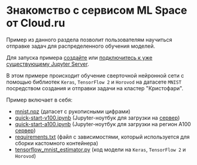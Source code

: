 # Знакомство с сервисом ML Space от Cloud.ru

Пример из данного раздела позволит пользователям научиться отправке задач для распределенного обучения моделей.

Для запуска примера [создайте](https://cloud.ru/ru/docs/aicloud/mlspace/concepts/guides/guides__jupyter/environments__environments__jupyter-server__create-new-jupyter-server.html) или [подключитесь к уже существующему Jupyter Server](https://cloud.ru/ru/docs/aicloud/mlspace/concepts/guides/guides__jupyter/environments__environments__jupyter-server__connect-to-exist.html).

В этом примере происходит обучение сверточной нейронной сети с помощью библиотек `Keras`, `TensorFlow 2` и `Horovod` на датасете `MNIST` посредством создания и отправки задачи на кластер "Кристофари".

Пример включает в себя:

 * [mnist.npz](mnist.npz) (датасет с рукописными цифрами)
 * [quick-start-v100.ipynb](quick-start-v100.ipynb) (Jupyter-ноутбук для загрузки на [сервер](https://console.cloud.ru/projects/))
 * [quick-start-a100.ipynb](quick-start-a100.ipynb) (Jupyter-ноутбук для загрузки на регион A100 [сервер](https://console.cloud.ru/projects/))
 * [requirements.txt](requirements.txt) (файл с зависимостями, который используется для сборки кастомного контейнера)
 * [tensorflow_mnist_estimator.py](tensorflow_mnist_estimator.py) (код модели на `Keras`, `TensorFlow 2` и `Horovod`)

